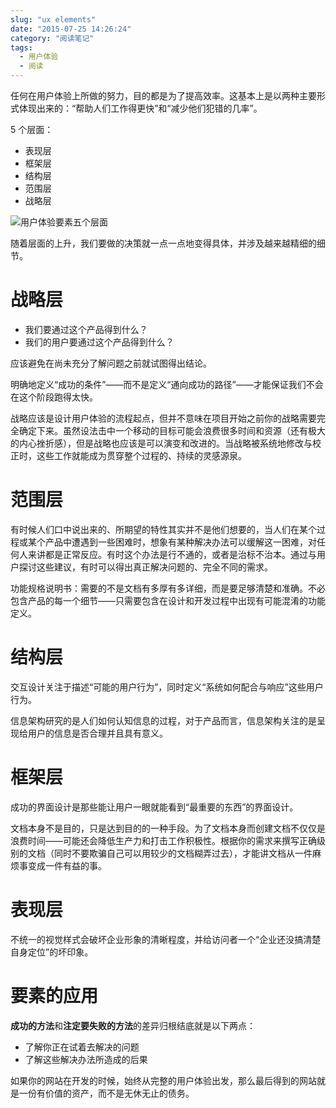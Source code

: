 ```yaml
---
slug: "ux elements"
date: "2015-07-25 14:26:24"
category: "阅读笔记"
tags:
  - 用户体验
  - 阅读
---
```


任何在用户体验上所做的努力，目的都是为了提高效率。这基本上是以两种主要形式体现出来的：“帮助人们工作得更快”和“减少他们犯错的几率”。

5 个层面：

- 表现层
- 框架层
- 结构层
- 范围层
- 战略层

![用户体验要素五个层面](/images/five.jpeg)

随着层面的上升，我们要做的决策就一点一点地变得具体，并涉及越来越精细的细节。

# 战略层

- 我们要通过这个产品得到什么？
- 我们的用户要通过这个产品得到什么？

应该避免在尚未充分了解问题之前就试图得出结论。

明确地定义“成功的条件”——而不是定义“通向成功的路径”——才能保证我们不会在这个阶段跑得太快。

战略应该是设计用户体验的流程起点，但并不意味在项目开始之前你的战略需要完全确定下来。虽然设法击中一个移动的目标可能会浪费很多时间和资源（还有极大的内心挫折感），但是战略也应该是可以演变和改进的。当战略被系统地修改与校正时，这些工作就能成为贯穿整个过程的、持续的灵感源泉。

# 范围层

有时候人们口中说出来的、所期望的特性其实并不是他们想要的，当人们在某个过程或某个产品中遭遇到一些困难时，想象有某种解决办法可以缓解这一困难，对任何人来讲都是正常反应。有时这个办法是行不通的，或者是治标不治本。通过与用户探讨这些建议，有时可以得出真正解决问题的、完全不同的需求。

功能规格说明书：需要的不是文档有多厚有多详细，而是要足够清楚和准确。不必包含产品的每一个细节——只需要包含在设计和开发过程中出现有可能混淆的功能定义。

# 结构层

交互设计关注于描述“可能的用户行为”，同时定义“系统如何配合与响应”这些用户行为。

信息架构研究的是人们如何认知信息的过程，对于产品而言，信息架构关注的是呈现给用户的信息是否合理并且具有意义。

# 框架层

成功的界面设计是那些能让用户一眼就能看到“最重要的东西”的界面设计。

文档本身不是目的，只是达到目的的一种手段。为了文档本身而创建文档不仅仅是浪费时间——可能还会降低生产力和打击工作积极性。根据你的需求来撰写正确级别的文档（同时不要欺骗自己可以用较少的文档糊弄过去），才能讲文档从一件麻烦事变成一件有益的事。

# 表现层

不统一的视觉样式会破坏企业形象的清晰程度，并给访问者一个“企业还没搞清楚自身定位”的坏印象。

# 要素的应用

**成功的方法**和**注定要失败的方法**的差异归根结底就是以下两点：

- 了解你正在试着去解决的问题
- 了解这些解决办法所造成的后果

如果你的网站在开发的时候，始终从完整的用户体验出发，那么最后得到的网站就是一份有价值的资产，而不是无休无止的债务。
